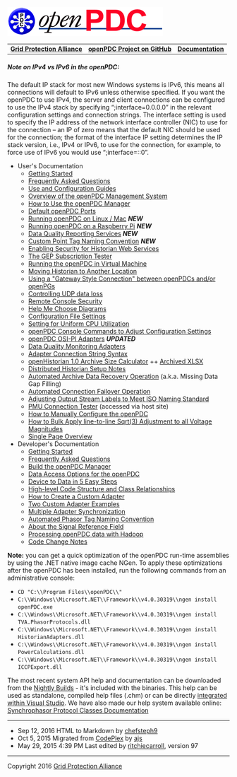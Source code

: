 [![The Open Source Phasor Data Concentrator](openPDC_Logo.png)](openPDC_Home.md)

|   |   |   |
|---|---|---|
| **[Grid Protection Alliance](http://www.gridprotectionalliance.org)** | **[openPDC Project on GitHub](https://github.com/GridProtectionAlliance/openPDC)** | **[Documentation](openPDC_Documentation_Home.md)** |

##### Note on IPv4 vs IPv6 in the openPDC:

The default IP stack for most new Windows systems is IPv6, this means all connections will default to IPv6 unless otherwise specified. If you want the openPDC to use IPv4, the server and client connections can be configured to use the IPv4 stack by specifying “;interface=0.0.0.0” in the relevant configuration settings and connection strings. The interface setting is used to specify the IP address of the network interface controller (NIC) to use for the connection – an IP of zero means that the default NIC should be used for the connection; the format of the interface IP setting determines the IP stack version, i.e., IPv4 or IPv6, to use for the connection, for example, to force use of IPv6 you would use “;interface=::0”.

-  User's Documentation
    -  [Getting Started](Getting_Started.md)
    -  [Frequently Asked Questions](FAQ.md)
    -  [Use and Configuration Guides](Use_and_Configuration_Guides.md)
    -  [Overview of the openPDC Management System](Introducing_the_OpenPDC_Manager.md)
    -  [How to Use the openPDC Manager](OpenPDC_Manager_Configuration.md)
    -  [Default openPDC Ports](FAQ.files/Default_openPDC_Ports.rtf "Default openPDC Ports")
    -  [Running openPDC on Linux / Mac](Running_OpenPDC_On_Linux_and_Mac.md) _**NEW**_
    -  [Running openPDC on a Raspberry Pi](Running_OpenPDC_on_a_Raspberry_Pi.md) _**NEW**_
    -  [Data Quality Reporting Services](OpenPDC_Data_Quality_Reports.md) _**NEW**_
    -  [Custom Point Tag Naming Convention](Custom_Point_Tag_Naming_Convention.md) _**NEW**_
    -  [Enabling Security for Historian Web Services](Enabling_Security_for_Historian_Web_Services.md)
    -  [The GEP Subscription Tester](GEP_Subscription_Tester.md)
    -  [Running the openPDC in Virtual Machine](Running_OpenPDC_in_Virtual_Machine.md)
    -  [Moving Historian to Another Location](Move_Local_Historian_to_Another_Folder.md)
    -  [Using a "Gateway Style Connection" between openPDCs and/or openPGs](Using_a_Gateway_Style_Connection_Between_OpenPDCs_and_for_OpenPGs.md)
    -  [Controlling UDP data loss](Controlling_UDP_Data_Loss.md)
    -  [Remote Console Security](Remote_Console_Security.md)
    -  [Help Me Choose Diagrams](Help_Me_Choose_Diagrams.md)
    -  [Configuration File Settings](Config_File.md)
    -  [Setting for Uniform CPU Utilization](Settings_for_Uniform_CPU_Utilization.md)
    -  [openPDC Console Commands to Adjust Configuration Settings](Configuration_Commands.md)
    -  [openPDC OSI-PI Adapters](OSI-PIA_dapters.md) _**UPDATED**_
    -  [Data Quality Monitoring Adapters](Data_Quality_Monitoring.md)
    -  [Adapter Connection String Syntax](Connection_Strings.md)
    -  [openHistorian 1.0 Archive Size Calculator](https://docs.google.com/spreadsheet/ccc?key=0AsRzeFw8l0JLdDNjN3hscml2ZV9SWVZGOS1jT0lqOWc&usp=sharing) ++ [Archived XLSX](Use_and_Configuration_Guides.files/Archive_Sizing_Spreadsheet_473120.xlsx)
    -  [Distributed Historian Setup Notes](Historian_Distribution_Notes.md)
    -  [Automated Archive Data Recovery Operation](Automated_Archive_DataR_ecovery_Operation.md)  (a.k.a. Missing Data Gap Filling)
    -  [Automated Connection Failover Operation](Automated_Connection_Failover.md)
    -  [Adjusting Output Stream Labels to Meet ISO Naming Standard](Adjusting_Output_Stream_Labels_to_Meet_ISO_Naming_Convention.md)
    -  [PMU Connection Tester](http://pmuconnectiontester.codeplex.com/documentation) (accessed via host site)
    -  [How to Manually Configure the openPDC](Manual_Configuration.md)
    -  [How to Bulk Apply line-to-line Sqrt(3) Adjustment to all Voltage Magnitudes](How_to_Bulk_Apply_Line_to_Line_Sqrt3_Adjustment_to_All_Voltage_Magnitudes.md)
    -  [Single Page Overview](openPDC_Overview.md)
-  Developer's Documentation
    -  [Getting Started](Developers_Getting_Started.md)
    -  [Frequently Asked Questions](Developers_Frequently_Asked_Questions.md)
    -  [Build the openPDC Manager](Developers_Build_the_OpenPDC_Manager.md)
    -  [Data Access Options for the openPDC](Developers_Data_Access_Options.md)
    -  [Device to Data in 5 Easy Steps](Developers_Device_to_Data_in_5_Easy_Steps.md)
    -  [High-level Code Structure and Class Relationships](Developers_About_the_Code.md)
    -  [How to Create a Custom Adapter](Developers_Custom_Adapters.md)
    -  [Two Custom Adapter Examples](Developers_TwoC_ustom_Adapter_Examples.md)
    -  [Multiple Adapter Synchronization](Developers_Multiple_Adapter_Synchronization.md)
    -  [Automated Phasor Tag Naming Convention](Developers_Automated_Phasor_Tag_Naming_Convention.md)
    -  [About the Signal Reference Field](Developers_About_the_Signal_Reference.md)
    -  [Processing openPDC data with Hadoop](Developers_UsingH_adoop.md)
    -  [Code Change Notes](Developers_Code_Change_Notes.md)

**Note:** you can get a quick optimization of the openPDC run-time assemblies by using the .NET native image cache NGen. To apply these optimizations after the openPDC has been installed, run the following commands from an administrative console:

-  ```CD "C:\\Program Files\\openPDC\\"```
-  ```C:\\Windows\\Microsoft.NET\\Framework\\v4.0.30319\\ngen install openPDC.exe```
-  ```C:\\Windows\\Microsoft.NET\\Framework\\v4.0.30319\\ngen install TVA.PhasorProtocols.dll```
-  ```C:\\Windows\\Microsoft.NET\\Framework\\v4.0.30319\\ngen install HistorianAdapters.dll```
-  ```C:\\Windows\\Microsoft.NET\\Framework\\v4.0.30319\\ngen install PowerCalculations.dll```
-  ```C:\\Windows\\Microsoft.NET\\Framework\\v4.0.30319\\ngen install ICCPExport.dll```

The most recent system API help and documentation can be downloaded from the [Nightly Builds](NightlyBuilds.md) - it's included with the binaries. This help can be used as standalone, compiled help files (.chm) or can be directly [integrated within Visual Studio](Developers_Getting_Started.md). We have also made our help system available online: [Synchrophasor Protocol Classes Documentation](http://www.gridsolutions.org/NightlyBuilds/openPDC/Help/)

---

- Sep 12, 2016 HTML to Markdown by [chefsteph9](https://github.com/chefsteph9)
- Oct 5, 2015 Migrated from [CodePlex](http://openpdc.codeplex.com/documentation) by [ajs](https://github.com/ajstadlin)
- May 29, 2015 4:39 PM Last edited by [ritchiecarroll](https://github.com/ritchiecarroll), version 97

---

Copyright 2016 [Grid Protection Alliance](http://www.gridprotectionalliance.org)
